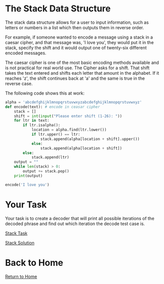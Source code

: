 # The Stack Data Structure

The stack data structure allows for a user to input information, such as letters or numbers in a list which then outputs them
in reverse order. 

For example, if someone wanted to encode a message using a stack in a caesar cipher, and that message was, 'I love you', they would put it in the stack, specify the shift and it would output one of twenty-six different encoded messages. 

The caesar cipher is one of the most basic encoding methods available and is not practical for real world use. The Cipher asks for a shift. That shift takes the text entered and shifts each letter that amount in the alphabet. If it reaches 'z', the shift continues back at 'a' and the same is true in the reverse case.

The following code shows this at work:
```Python
alpha = 'abcdefghijklmnopqrstuvwxyzabcdefghijklmnopqrstuvwxyz'
def encode(text): # encode in ceasar cipher
    stack = []
    shift = int(input("Please enter shift (1-26): "))
    for ltr in text:
        if ltr.isalpha():
            location = alpha.find(ltr.lower())
            if ltr.upper() == ltr:
                stack.append(alpha[location + shift].upper())
            else:
                stack.append(alpha[location + shift])
        else:
            stack.append(ltr)
    output = ""
    while len(stack) > 0:
        output += stack.pop()
    print(output)

encode('I love you')
```


# Your Task

Your task is to create a decoder that will print all possible iterations of the decoded phrase and find out which iteration the decode test case is.

[Stack Task](https://github.com/NicholasBoss/DataStructureTutorial/blob/master/stacktask.py)

[Stack Solution](https://github.com/NicholasBoss/DataStructureTutorial/blob/master/stacksolution.py)

# Back to Home

[Return to Home](https://github.com/NicholasBoss/DataStructureTutorial/blob/master/0-welcome.md)